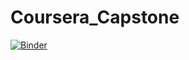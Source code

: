 # Coursera_Capstone
[![Binder](https://mybinder.org/badge_logo.svg)](https://mybinder.org/v2/gh/adnan3353/Coursera_Capstone/blob/master/Capstone%20Project%20-%20The%20Battle%20of%20Neighborhoods_Week1.ipynb/master)

